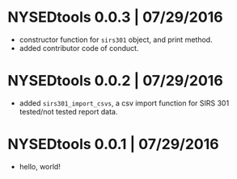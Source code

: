 # NYSEDtools 0.0.3 | 07/29/2016

* constructor function for `sirs301` object, and print method.
* added contributor code of conduct.

# NYSEDtools 0.0.2 | 07/29/2016

* added `sirs301_import_csvs`, a csv import function for SIRS 301 tested/not tested report data.

# NYSEDtools 0.0.1 | 07/29/2016

* hello, world!
